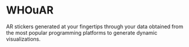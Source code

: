 # WHOuAR
AR stickers generated at your fingertips through your data obtained from the most popular programming platforms to generate dynamic visualizations.
